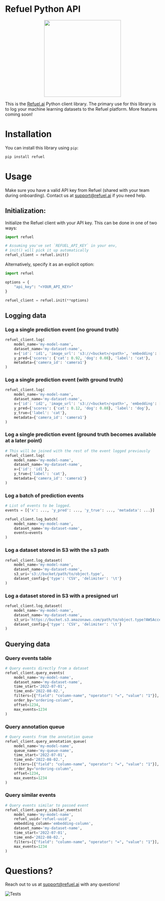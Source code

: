 # Refuel Python API

<p align="center"><img height="250" src="https://user-images.githubusercontent.com/1568137/172486199-f4eddb09-7c58-4841-8f3c-60f647079073.png"></p>

This is the [Refuel.ai](https://www.refuel.ai/) Python client library. The primary use for this library is to log your machine learning datasets to the Refuel platform. More features coming soon!

# Installation
You can install this library using `pip`:

```bash
pip install refuel
```

# Usage

Make sure you have a valid API key from Refuel (shared with your team during onboarding). Contact us at support@refuel.ai if you need help. 

## Initialization:

Initialize the Refuel client with your API key. This can be done in one of two ways:

```python
import refuel

# Assuming you've set `REFUEL_API_KEY` in your env,
# init() will pick it up automatically
refuel_client = refuel.init()
```

Alternatively, specify it as an explicit option:
```python
import refuel

options = {
    "api_key": "<YOUR_API_KEY>"
}

refuel_client = refuel.init(**options)
```

## Logging data

### Log a single prediction event (no ground truth)

```python
refuel_client.log(
    model_name='my-model-name',
    dataset_name='my-dataset-name',
    x={'id': 'id1', 'image_url': 's3://<bucket>/<path>', 'embedding': [0.42, -0.13, ...]},
    y_pred={'scores': {'cat': 0.92, 'dog': 0.08}, 'label': 'cat'},
    metadata={'camera_id': 'camera1'}
)
```

### Log a single prediction event (with ground truth)

```python
refuel_client.log(
    model_name='my-model-name',
    dataset_name='my-dataset-name',
    x={'id': 'id2', 'image_url': 's3://<bucket>/<path>', 'embedding': [0.35, -0.27, ...]},
    y_pred={'scores': {'cat': 0.12, 'dog': 0.88}, 'label': 'dog'},
    y_true={'label': 'cat'},
    metadata={'camera_id': 'camera1'}
)
```

### Log a single prediction event (ground truth becomes available at a later point)

```python
# This will be joined with the rest of the event logged previously
refuel_client.log(
    model_name='my-model-name',
    dataset_name='my-dataset-name',
    x={'id': 'id1'},
    y_true={'label': 'cat'},
    metadata={'camera_id': 'camera1'}
)
```

### Log a batch of prediction events

```python
# List of events to be logged. 
events = [{'x': ..., 'y_pred': ..., 'y_true': ..., 'metadata': ...}]

refuel_client.log_batch(
    model_name='my-model-name',
    dataset_name='my-dataset-name',
    events=events
)
```

### Log a dataset stored in S3 with the s3 path

```python
refuel_client.log_dataset(
    model_name='my-model-name',
    dataset_name='my-dataset-name',
    s3_uri='s3://bucket/path/to/object.type',
    dataset_config={'type': 'CSV', 'delimiter': '\t'}
)
```

### Log a dataset stored in S3 with a presigned url

```python
refuel_client.log_dataset(
    model_name='my-model-name',
    dataset_name='my-dataset-name',
    s3_uri='https://bucket.s3.amazonaws.com/path/to/object.type?AWSAccessKeyId=1234&Signature=1234',
    dataset_config={'type': 'CSV', 'delimiter': '\t'}
)
```

## Querying data

### Query events table

```python
# Query events directly from a dataset
refuel_client.query_events(
    model_name='my-model-name',
    dataset_name='my-dataset-name',
    time_start='2022-07-01',
    time_end='2022-08-02.',
    filters=[{"field": "column-name", "operator": "=", "value": "1"}],
    order_by="ordering-column",
    offset=1234,
    max_events=1234
)
```

### Query annotation queue

```python
# Query events from the annotation queue
refuel_client.query_annotation_queue(
    model_name='my-model-name',
    queue_name='my-queue-name',
    time_start='2022-07-01',
    time_end='2022-08-02.',
    filters=[{"field": "column-name", "operator": "=", "value": "1"}],
    order_by="ordering-column",
    offset=1234,
    max_events=1234
)
```

### Query similar events

```python
# Query events similar to passed event
refuel_client.query_similar_events(
    model_name='my-model-name',
    refuel_uuid='refuel-uuid',
    embedding_column='embedding-column',
    dataset_name='my-dataset-name',
    time_start='2022-07-01',
    time_end='2022-08-02.',
    filters=[{"field": "column-name", "operator": "=", "value": "1"}],
    max_events=1234
)
```

# Questions?

Reach out to us at support@refuel.ai with any questions!

![Tests](https://github.com/refuel-ai/refuel-python/actions/workflows/test.yml/badge.svg)